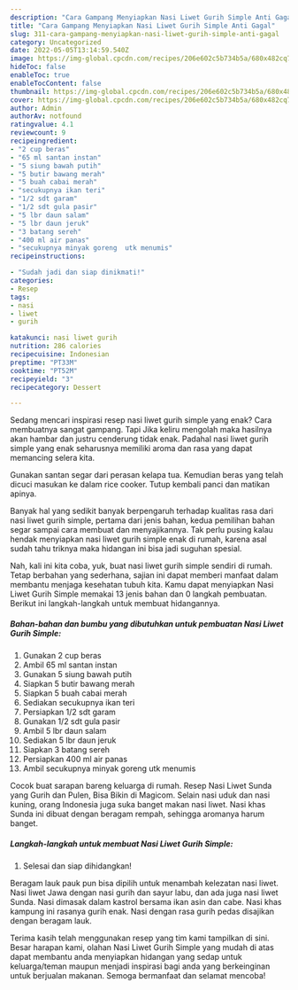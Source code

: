 ```yaml
---
description: "Cara Gampang Menyiapkan Nasi Liwet Gurih Simple Anti Gagal"
title: "Cara Gampang Menyiapkan Nasi Liwet Gurih Simple Anti Gagal"
slug: 311-cara-gampang-menyiapkan-nasi-liwet-gurih-simple-anti-gagal
category: Uncategorized
date: 2022-05-05T13:14:59.540Z
image: https://img-global.cpcdn.com/recipes/206e602c5b734b5a/680x482cq70/nasi-liwet-gurih-simple-foto-resep-utama.jpg
hideToc: false
enableToc: true
enableTocContent: false
thumbnail: https://img-global.cpcdn.com/recipes/206e602c5b734b5a/680x482cq70/nasi-liwet-gurih-simple-foto-resep-utama.jpg
cover: https://img-global.cpcdn.com/recipes/206e602c5b734b5a/680x482cq70/nasi-liwet-gurih-simple-foto-resep-utama.jpg
author: Admin
authorAv: notfound
ratingvalue: 4.1
reviewcount: 9
recipeingredient:
- "2 cup beras"
- "65 ml santan instan"
- "5 siung bawah putih"
- "5 butir bawang merah"
- "5 buah cabai merah"
- "secukupnya ikan teri"
- "1/2 sdt garam"
- "1/2 sdt gula pasir"
- "5 lbr daun salam"
- "5 lbr daun jeruk"
- "3 batang sereh"
- "400 ml air panas"
- "secukupnya minyak goreng  utk menumis"
recipeinstructions:

- "Sudah jadi dan siap dinikmati!"
categories:
- Resep
tags:
- nasi
- liwet
- gurih

katakunci: nasi liwet gurih 
nutrition: 286 calories
recipecuisine: Indonesian
preptime: "PT33M"
cooktime: "PT52M"
recipeyield: "3"
recipecategory: Dessert

---
```



Sedang mencari inspirasi resep nasi liwet gurih simple yang enak? Cara membuatnya sangat gampang. Tapi Jika keliru mengolah maka hasilnya akan hambar dan justru cenderung tidak enak. Padahal nasi liwet gurih simple yang enak seharusnya memiliki aroma dan rasa yang dapat memancing selera kita.


Gunakan santan segar dari perasan kelapa tua. Kemudian beras yang telah dicuci masukan ke dalam rice cooker. Tutup kembali panci dan matikan apinya.

Banyak hal yang sedikit banyak berpengaruh terhadap kualitas rasa dari nasi liwet gurih simple, pertama dari jenis bahan, kedua pemilihan bahan segar sampai cara membuat dan menyajikannya. Tak perlu pusing kalau hendak menyiapkan nasi liwet gurih simple enak di rumah, karena asal sudah tahu triknya maka hidangan ini bisa jadi suguhan spesial.


Nah, kali ini kita coba, yuk, buat nasi liwet gurih simple sendiri di rumah. Tetap berbahan yang sederhana, sajian ini dapat memberi manfaat dalam membantu menjaga kesehatan tubuh kita. Kamu dapat menyiapkan Nasi Liwet Gurih Simple memakai 13 jenis bahan dan 0 langkah pembuatan. Berikut ini langkah-langkah untuk membuat hidangannya.

<!--inarticleads1-->

##### Bahan-bahan dan bumbu yang dibutuhkan untuk pembuatan Nasi Liwet Gurih Simple:

1. Gunakan 2 cup beras
1. Ambil 65 ml santan instan
1. Gunakan 5 siung bawah putih
1. Siapkan 5 butir bawang merah
1. Siapkan 5 buah cabai merah
1. Sediakan secukupnya ikan teri
1. Persiapkan 1/2 sdt garam
1. Gunakan 1/2 sdt gula pasir
1. Ambil 5 lbr daun salam
1. Sediakan 5 lbr daun jeruk
1. Siapkan 3 batang sereh
1. Persiapkan 400 ml air panas
1. Ambil secukupnya minyak goreng  utk menumis


Cocok buat sarapan bareng keluarga di rumah. Resep Nasi Liwet Sunda yang Gurih dan Pulen, Bisa Bikin di Magicom. Selain nasi uduk dan nasi kuning, orang Indonesia juga suka banget makan nasi liwet. Nasi khas Sunda ini dibuat dengan beragam rempah, sehingga aromanya harum banget. 

<!--inarticleads2-->

##### Langkah-langkah untuk membuat Nasi Liwet Gurih Simple:


1. Selesai dan siap dihidangkan!

Beragam lauk pauk pun bisa dipilih untuk menambah kelezatan nasi liwet. Nasi liwet Jawa dengan nasi gurih dan sayur labu, dan ada juga nasi liwet Sunda. Nasi dimasak dalam kastrol bersama ikan asin dan cabe. Nasi khas kampung ini rasanya gurih enak. Nasi dengan rasa gurih pedas disajikan dengan beragam lauk. 

Terima kasih telah menggunakan resep yang tim kami tampilkan di sini. Besar harapan kami, olahan Nasi Liwet Gurih Simple yang mudah di atas dapat membantu anda menyiapkan hidangan yang sedap untuk keluarga/teman maupun menjadi inspirasi bagi anda yang berkeinginan untuk berjualan makanan. Semoga bermanfaat dan selamat mencoba!
